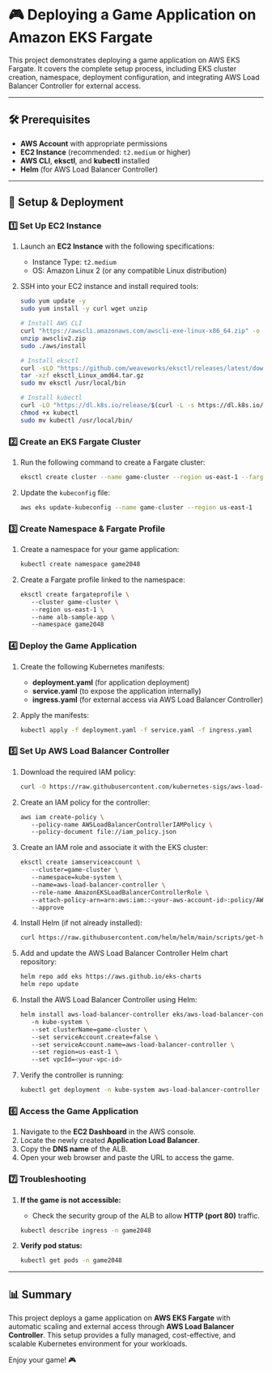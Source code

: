 # 🎮 Deploying a Game Application on Amazon EKS Fargate

This project demonstrates deploying a game application on AWS EKS Fargate. It covers the complete setup process, including EKS cluster creation, namespace, deployment configuration, and integrating AWS Load Balancer Controller for external access.

---

## 🛠️ Prerequisites

- **AWS Account** with appropriate permissions
- **EC2 Instance** (recommended: `t2.medium` or higher)
- **AWS CLI**, **eksctl**, and **kubectl** installed
- **Helm** (for AWS Load Balancer Controller)

---

## 🚀 Setup & Deployment

### **1️⃣ Set Up EC2 Instance**
1. Launch an **EC2 Instance** with the following specifications:
   - Instance Type: `t2.medium`
   - OS: Amazon Linux 2 (or any compatible Linux distribution)

2. SSH into your EC2 instance and install required tools:

   ```bash
   sudo yum update -y
   sudo yum install -y curl wget unzip

   # Install AWS CLI
   curl "https://awscli.amazonaws.com/awscli-exe-linux-x86_64.zip" -o "awscliv2.zip"
   unzip awscliv2.zip
   sudo ./aws/install

   # Install eksctl
   curl -sLO "https://github.com/weaveworks/eksctl/releases/latest/download/eksctl_Linux_amd64.tar.gz"
   tar -xzf eksctl_Linux_amd64.tar.gz
   sudo mv eksctl /usr/local/bin

   # Install kubectl
   curl -LO "https://dl.k8s.io/release/$(curl -L -s https://dl.k8s.io/release/stable.txt)/bin/linux/amd64/kubectl"
   chmod +x kubectl
   sudo mv kubectl /usr/local/bin/
   ```

### **2️⃣ Create an EKS Fargate Cluster**

1. Run the following command to create a Fargate cluster:

   ```bash
   eksctl create cluster --name game-cluster --region us-east-1 --fargate
   ```

2. Update the `kubeconfig` file:

   ```bash
   aws eks update-kubeconfig --name game-cluster --region us-east-1
   ```

### **3️⃣ Create Namespace & Fargate Profile**

1. Create a namespace for your game application:

   ```bash
   kubectl create namespace game2048
   ```

2. Create a Fargate profile linked to the namespace:

   ```bash
   eksctl create fargateprofile \ 
      --cluster game-cluster \ 
      --region us-east-1 \ 
      --name alb-sample-app \ 
      --namespace game2048
   ```

### **4️⃣ Deploy the Game Application**

1. Create the following Kubernetes manifests:

   - **deployment.yaml** (for application deployment)
   - **service.yaml** (to expose the application internally)
   - **ingress.yaml** (for external access via AWS Load Balancer Controller)

2. Apply the manifests:

   ```bash
   kubectl apply -f deployment.yaml -f service.yaml -f ingress.yaml
   ```

### **5️⃣ Set Up AWS Load Balancer Controller**

1. Download the required IAM policy:

   ```bash
   curl -O https://raw.githubusercontent.com/kubernetes-sigs/aws-load-balancer-controller/v2.11.0/docs/install/iam_policy.json
   ```

2. Create an IAM policy for the controller:

   ```bash
   aws iam create-policy \ 
      --policy-name AWSLoadBalancerControllerIAMPolicy \ 
      --policy-document file://iam_policy.json
   ```

3. Create an IAM role and associate it with the EKS cluster:

   ```bash
   eksctl create iamserviceaccount \ 
      --cluster=game-cluster \ 
      --namespace=kube-system \ 
      --name=aws-load-balancer-controller \ 
      --role-name AmazonEKSLoadBalancerControllerRole \ 
      --attach-policy-arn=arn:aws:iam::<your-aws-account-id>:policy/AWSLoadBalancerControllerIAMPolicy \ 
      --approve
   ```

4. Install Helm (if not already installed):

   ```bash
   curl https://raw.githubusercontent.com/helm/helm/main/scripts/get-helm-3 | bash
   ```

5. Add and update the AWS Load Balancer Controller Helm chart repository:

   ```bash
   helm repo add eks https://aws.github.io/eks-charts
   helm repo update
   ```

6. Install the AWS Load Balancer Controller using Helm:

   ```bash
   helm install aws-load-balancer-controller eks/aws-load-balancer-controller \ 
      -n kube-system \ 
      --set clusterName=game-cluster \ 
      --set serviceAccount.create=false \ 
      --set serviceAccount.name=aws-load-balancer-controller \ 
      --set region=us-east-1 \ 
      --set vpcId=<your-vpc-id>
   ```

7. Verify the controller is running:

   ```bash
   kubectl get deployment -n kube-system aws-load-balancer-controller
   ```

### **6️⃣ Access the Game Application**

1. Navigate to the **EC2 Dashboard** in the AWS console.
2. Locate the newly created **Application Load Balancer**.
3. Copy the **DNS name** of the ALB.
4. Open your web browser and paste the URL to access the game.

### **7️⃣ Troubleshooting**

1. **If the game is not accessible:**
   - Check the security group of the ALB to allow **HTTP (port 80)** traffic.

   ```bash
   kubectl describe ingress -n game2048
   ```

2. **Verify pod status:**

   ```bash
   kubectl get pods -n game2048
   ```

---

## 📊 Summary

This project deploys a game application on **AWS EKS Fargate** with automatic scaling and external access through **AWS Load Balancer Controller**. This setup provides a fully managed, cost-effective, and scalable Kubernetes environment for your workloads.

Enjoy your game! 🎮


